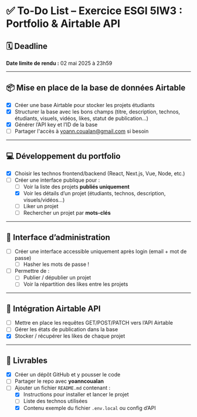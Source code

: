 # ✅ To-Do List – Exercice ESGI 5IW3 : Portfolio & Airtable API

## 🗓 Deadline
**Date limite de rendu :** 02 mai 2025 à 23h59

---

## 📦 Mise en place de la base de données Airtable
- [x] Créer une base Airtable pour stocker les projets étudiants
- [x] Structurer la base avec les bons champs (titre, description, technos, étudiants, visuels, vidéos, likes, statut de publication…)
- [x] Générer l’API key et l’ID de la base
- [ ] Partager l'accès à yoann.coualan@gmail.com si besoin

---

## 💻 Développement du portfolio
- [x] Choisir les technos frontend/backend (React, Next.js, Vue, Node, etc.)
- [ ] Créer une interface publique pour :
  - [ ] Voir la liste des projets **publiés uniquement**
  - [x] Voir les détails d’un projet (étudiants, technos, description, visuels/vidéos…)
  - [ ] Liker un projet
  - [ ] Rechercher un projet par **mots-clés**

---

## 🔐 Interface d’administration
- [ ] Créer une interface accessible uniquement après login (email + mot de passe)
  - [ ] Hasher les mots de passe !
- [ ] Permettre de :
  - [ ] Publier / dépublier un projet
  - [ ] Voir la répartition des likes entre les projets

---

## 🔗 Intégration Airtable API
- [ ] Mettre en place les requêtes GET/POST/PATCH vers l’API Airtable
- [ ] Gérer les états de publication dans la base
- [x] Stocker / récupérer les likes de chaque projet

---

## 📄 Livrables
- [x] Créer un dépôt GitHub et y pousser le code
- [ ] Partager le repo avec **yoanncoualan**
- [ ] Ajouter un fichier `README.md` contenant :
  - [x] Instructions pour installer et lancer le projet
  - [ ] Liste des technos utilisées
  - [x] Contenu exemple du fichier `.env.local` ou config d’API
